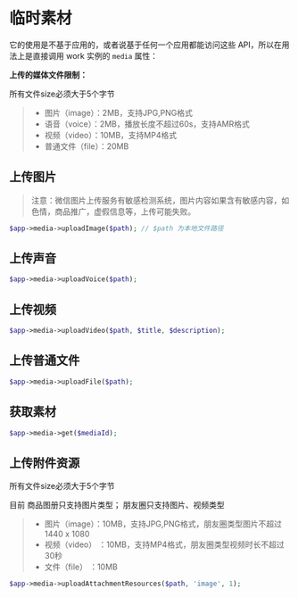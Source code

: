 # 临时素材

它的使用是不基于应用的，或者说基于任何一个应用都能访问这些 API，所以在用法上是直接调用 work 实例的 `media` 属性：

**上传的媒体文件限制：**

所有文件size必须大于5个字节

>  - 图片（image）：2MB，支持JPG,PNG格式
>  - 语音（voice）：2MB，播放长度不超过60s，支持AMR格式
>  - 视频（video）：10MB，支持MP4格式
>  - 普通文件（file）：20MB

## 上传图片

> 注意：微信图片上传服务有敏感检测系统，图片内容如果含有敏感内容，如色情，商品推广，虚假信息等，上传可能失败。

```php
$app->media->uploadImage($path); // $path 为本地文件路径
```

## 上传声音

```php
$app->media->uploadVoice($path);
```

## 上传视频

```php
$app->media->uploadVideo($path, $title, $description);
```

## 上传普通文件

```php
$app->media->uploadFile($path);
```

## 获取素材

```php
$app->media->get($mediaId);
```

## 上传附件资源

所有文件size必须大于5个字节

目前 商品图册只支持图片类型； 朋友圈只支持图片、视频类型

>  - 图片（image）：10MB，支持JPG,PNG格式，朋友圈类型图片不超过1440 x 1080
>  - 视频（video） ：10MB，支持MP4格式，朋友圈类型视频时长不超过30秒
>  - 文件（file） ：10MB

```php
$app->media->uploadAttachmentResources($path, 'image', 1);
```